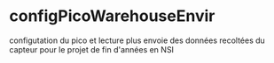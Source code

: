 # configPicoWarehouseEnvir
configutation du pico et lecture plus envoie des données recoltées du capteur pour le projet de fin d'années en NSI
